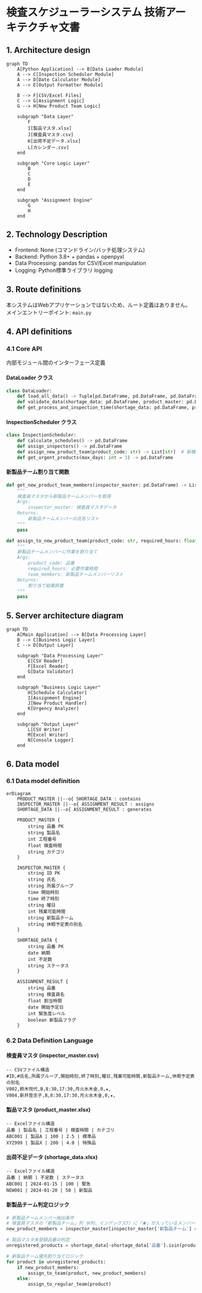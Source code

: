 # 検査スケジューラーシステム 技術アーキテクチャ文書

## 1. Architecture design

```mermaid
graph TD
    A[Python Application] --> B[Data Loader Module]
    A --> C[Inspection Scheduler Module]
    A --> D[Date Calculator Module]
    A --> E[Output Formatter Module]
    
    B --> F[CSV/Excel Files]
    C --> G[Assignment Logic]
    G --> H[New Product Team Logic]
    
    subgraph "Data Layer"
        F
        I[製品マスタ.xlsx]
        J[検査員マスタ.csv]
        K[出荷不足データ.xlsx]
        L[カレンダー.csv]
    end
    
    subgraph "Core Logic Layer"
        B
        C
        D
        E
    end
    
    subgraph "Assignment Engine"
        G
        H
    end
```

## 2. Technology Description

- Frontend: None (コマンドライン/バッチ処理システム)
- Backend: Python 3.8+ + pandas + openpyxl
- Data Processing: pandas for CSV/Excel manipulation
- Logging: Python標準ライブラリ logging

## 3. Route definitions

本システムはWebアプリケーションではないため、ルート定義はありません。
メインエントリーポイント: `main.py`

## 4. API definitions

### 4.1 Core API

内部モジュール間のインターフェース定義

#### DataLoader クラス
```python
class DataLoader:
    def load_all_data() -> Tuple[pd.DataFrame, pd.DataFrame, pd.DataFrame]
    def validate_data(shortage_data: pd.DataFrame, product_master: pd.DataFrame) -> bool
    def get_process_and_inspection_time(shortage_data: pd.DataFrame, product_master: pd.DataFrame) -> pd.DataFrame
```

#### InspectionScheduler クラス
```python
class InspectionScheduler:
    def calculate_schedules() -> pd.DataFrame
    def assign_inspectors() -> pd.DataFrame
    def assign_new_product_team(product_code: str) -> List[str]  # 新機能
    def get_urgent_products(max_days: int = 3) -> pd.DataFrame
```

#### 新製品チーム割り当て関数
```python
def get_new_product_team_members(inspector_master: pd.DataFrame) -> List[str]:
    """
    検査員マスタから新製品チームメンバーを取得
    Args:
        inspector_master: 検査員マスタデータ
    Returns:
        新製品チームメンバーの氏名リスト
    """
    pass

def assign_to_new_product_team(product_code: str, required_hours: float, team_members: List[str]) -> Dict:
    """
    新製品チームメンバーに作業を割り当て
    Args:
        product_code: 品番
        required_hours: 必要作業時間
        team_members: 新製品チームメンバーリスト
    Returns:
        割り当て結果辞書
    """
    pass
```

## 5. Server architecture diagram

```mermaid
graph TD
    A[Main Application] --> B[Data Processing Layer]
    B --> C[Business Logic Layer]
    C --> D[Output Layer]
    
    subgraph "Data Processing Layer"
        E[CSV Reader]
        F[Excel Reader]
        G[Data Validator]
    end
    
    subgraph "Business Logic Layer"
        H[Schedule Calculator]
        I[Assignment Engine]
        J[New Product Handler]  
        K[Urgency Analyzer]
    end
    
    subgraph "Output Layer"
        L[CSV Writer]
        M[Excel Writer]
        N[Console Logger]
    end
```

## 6. Data model

### 6.1 Data model definition

```mermaid
erDiagram
    PRODUCT_MASTER ||--o{ SHORTAGE_DATA : contains
    INSPECTOR_MASTER ||--o{ ASSIGNMENT_RESULT : assigns
    SHORTAGE_DATA ||--o{ ASSIGNMENT_RESULT : generates
    
    PRODUCT_MASTER {
        string 品番 PK
        string 製品名
        int 工程番号
        float 検査時間
        string カテゴリ
    }
    
    INSPECTOR_MASTER {
        string ID PK
        string 氏名
        string 所属グループ
        time 開始時刻
        time 終了時刻
        string 曜日
        int 残業可能時間
        string 新製品チーム
        string 休暇予定表の別名
    }
    
    SHORTAGE_DATA {
        string 品番 PK
        date 納期
        int 不足数
        string ステータス
    }
    
    ASSIGNMENT_RESULT {
        string 品番
        string 検査員名
        float 割当時間
        date 開始予定日
        int 緊急度レベル
        boolean 新製品フラグ
    }
```

### 6.2 Data Definition Language

#### 検査員マスタ (inspector_master.csv)
```csv
-- CSVファイル構造
#ID,#氏名,所属グループ,開始時刻,終了時刻,曜日,残業可能時間,新製品チーム,休暇予定表の別名
V002,鈴木悦代,B,8:30,17:30,月火水木金,0,★,
V004,新井登志子,B,8:30,17:30,月火水木金,0,★,
```

#### 製品マスタ (product_master.xlsx)
```excel
-- Excelファイル構造
品番 | 製品名 | 工程番号 | 検査時間 | カテゴリ
ABC001 | 製品A | 100 | 2.5 | 標準品
XYZ999 | 製品X | 200 | 4.0 | 特殊品
```

#### 出荷不足データ (shortage_data.xlsx)
```excel
-- Excelファイル構造  
品番 | 納期 | 不足数 | ステータス
ABC001 | 2024-01-15 | 100 | 緊急
NEW001 | 2024-01-20 | 50 | 新製品
```

#### 新製品チーム判定ロジック
```python
# 新製品チームメンバー抽出条件
# 検査員マスタの「新製品チーム」列（H列、インデックス7）に「★」が入っているメンバー
new_product_members = inspector_master[inspector_master['新製品チーム'] == '★']['氏名'].tolist()

# 製品マスタ未登録品番の判定
unregistered_products = shortage_data[~shortage_data['品番'].isin(product_master['品番'])]

# 新製品チーム優先割り当てロジック
for product in unregistered_products:
    if new_product_members:
        assign_to_team(product, new_product_members)
    else:
        assign_to_regular_team(product)
```
